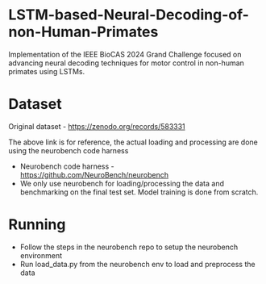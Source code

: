 # LSTM-based-Neural-Decoding-of-non-Human-Primates
Implementation of the IEEE BioCAS 2024 Grand Challenge focused on advancing neural decoding techniques for motor control in non-human primates using LSTMs.

# Dataset
Original dataset - https://zenodo.org/records/583331

The above link is for reference, the actual loading and processing are done using the neurobench code harness
- Neurobench code harness - https://github.com/NeuroBench/neurobench
- We only use neurobench for loading/processing the data and benchmarking on the final test set. Model training is done from scratch.

# Running 
- Follow the steps in the neurobench repo to setup the neurobench environment
- Run load_data.py from the neurobench env to load and preprocess the data
